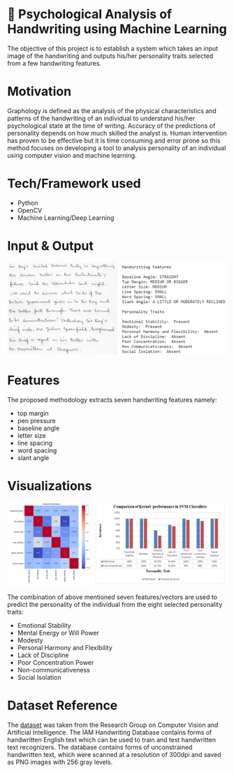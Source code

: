 # :brain: Psychological Analysis of Handwriting using Machine Learning
The objective of this project is to establish a system which takes an input image of the handwriting and outputs his/her personality traits selected from a few handwriting features.

# Motivation
Graphology is defined as the analysis of the physical characteristics and patterns of the handwriting of an individual to understand his/her psychological state at
the time of writing. Accuracy of the predictions of personality depends on how much skilled the analyst is. 
Human intervention has proven to be effective but it is time consuming and error prone so this method focuses on developing a tool to analysis personality of an individual using computer vision and machine learning.

# Tech/Framework used
- Python
- OpenCV
- Machine Learning/Deep Learning

# Input & Output
![](/uploads/I-O.PNG)
# Features
The proposed methodology extracts seven handwriting features namely:
- top margin
- pen pressure
- baseline angle
- letter size
- line spacing
- word spacing 
- slant angle

# Visualizations
![](/uploads/results.PNG)

The combination of above mentioned seven features/vectors are used to predict the personality of the individual from the eight selected personality traits:
- Emotional Stability
- Mental Energy or Will Power
- Modesty
- Personal Harmony and Flexibility
- Lack of Discipline
- Poor Concentration Power
- Non-communicativeness
- Social Isolation

# Dataset Reference
The [dataset](https://fki.tic.heia-fr.ch/databases/iam-handwriting-database) was taken from the Research Group on Computer Vision and Artificial Intelligence. The IAM Handwriting Database contains forms of handwritten English text which can be used to train and test handwritten text recognizers. The database contains forms of unconstrained handwritten text, which were scanned at a resolution of 300dpi and saved as PNG images with 256 gray levels.

